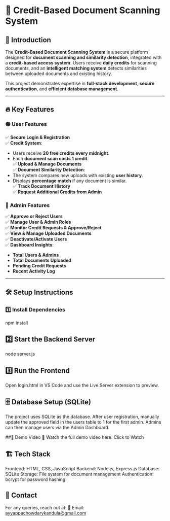 # 📄 Credit-Based Document Scanning System  

## 🚀 Introduction  
The **Credit-Based Document Scanning System** is a secure platform designed for **document scanning and similarity detection**, integrated with a **credit-based access system**. Users receive **daily credits** for scanning documents, and an **intelligent matching system** detects similarities between uploaded documents and existing history.  

This project demonstrates expertise in **full-stack development**, **secure authentication**, and **efficient database management**.  

---

## 🔥 Key Features  

### 🟢 **User Features**  
✅ **Secure Login & Registration**  
✅ **Credit System**:  
   - Users receive **20 free credits every midnight**.  
   - Each **document scan costs 1 credit**.  
✅ **Upload & Manage Documents**  
✅ **Document Similarity Detection**:  
   - The system compares new uploads with existing **user history**.  
   - Displays **percentage match** if any document is similar.  
✅ **Track Document History**  
✅ **Request Additional Credits from Admin**  

### 🔴 **Admin Features**  
✅ **Approve or Reject Users**  
✅ **Manage User & Admin Roles**  
✅ **Monitor Credit Requests & Approve/Reject**  
✅ **View & Manage Uploaded Documents**  
✅ **Deactivate/Activate Users**  
✅ **Dashboard Insights**:  
   - **Total Users & Admins**  
   - **Total Documents Uploaded**  
   - **Pending Credit Requests**  
   - **Recent Activity Log**  

---

## 🛠️ Setup Instructions  

### 1️⃣ Install Dependencies  

npm install
## 2️⃣ Start the Backend Server
node server.js

## 3️⃣ Run the Frontend
Open login.html in VS Code and use the Live Server extension to preview.

## 🗄️ Database Setup (SQLite)
The project uses SQLite as the database.
After user registration, manually update the approved field in the users table to 1 for the first admin.
Admins can then manage users via the Admin Dashboard.

##🎥 Demo Video
📌 Watch the full demo video here: Click to Watch

## 🏗️ Tech Stack
Frontend: HTML, CSS, JavaScript
Backend: Node.js, Express.js
Database: SQLite
Storage: File system for document management
Authentication: bcrypt for password hashing
## 📩 Contact
For any queries, reach out at:
📧 Email: ayyappachowdarykandula@gmail.com
